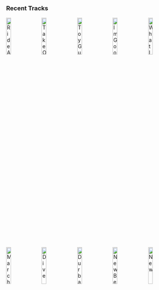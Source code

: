 ### Recent Tracks
[<img src='https://lastfm.freetls.fastly.net/i/u/300x300/7242f96999775751856a27a0eda79660.png' width='16%' height='16%' alt='Ride Away'>](https://www.last.fm/music/opposite%2bthe%2bother/_/ride%2baway)&nbsp;&nbsp;&nbsp;&nbsp;[<img src='https://lastfm.freetls.fastly.net/i/u/300x300/c046b597086b1d54725a8cd69efa190d.png' width='16%' height='16%' alt='Take On The World'>](https://www.last.fm/music/you%2bme%2bat%2bsix/_/take%2bon%2bthe%2bworld)&nbsp;&nbsp;&nbsp;&nbsp;[<img src='https://lastfm.freetls.fastly.net/i/u/300x300/cce5e71082b54c6bcc82322b8728706d.png' width='16%' height='16%' alt='Toy Guns'>](https://www.last.fm/music/tokyo%2bpolice%2bclub/_/toy%2bguns)&nbsp;&nbsp;&nbsp;&nbsp;[<img src='https://lastfm.freetls.fastly.net/i/u/300x300/3b3c22493b2d0cccaba6814be80123ee.png' width='16%' height='16%' alt='Im Good'>](https://www.last.fm/music/the%2bmowgli%2527s/_/i%2527m%2bgood)&nbsp;&nbsp;&nbsp;&nbsp;[<img src='https://lastfm.freetls.fastly.net/i/u/300x300/f3d62ac2980055286ba2b477318cfa6f.png' width='16%' height='16%' alt='What I Like About You (feat. Theresa Rex)'>](https://www.last.fm/music/jonas%2bblue/_/what%2bi%2blike%2babout%2byou%2b%2528feat.%2btheresa%2brex%2529)&nbsp;&nbsp;&nbsp;&nbsp;<br>[<img src='https://lastfm.freetls.fastly.net/i/u/300x300/cf85ae66421144c5c4294b242443d302.png' width='16%' height='16%' alt='March: Hills to Climb'>](https://www.last.fm/music/tim%2bmyers/_/march%253a%2bhills%2bto%2bclimb)&nbsp;&nbsp;&nbsp;&nbsp;[<img src='https://lastfm.freetls.fastly.net/i/u/300x300/80d111f4c053d6f84af567f4ef4ee2fe.png' width='16%' height='16%' alt='Dive'>](https://www.last.fm/music/coast%2bmodern/_/dive)&nbsp;&nbsp;&nbsp;&nbsp;[<img src='https://lastfm.freetls.fastly.net/i/u/300x300/90a4432699af42149072e0177151108a.png' width='16%' height='16%' alt='Durban Skies'>](https://www.last.fm/music/bastille/_/durban%2bskies)&nbsp;&nbsp;&nbsp;&nbsp;[<img src='https://lastfm.freetls.fastly.net/i/u/300x300/2a5e95379516f40e964d94113efa4fe4.png' width='16%' height='16%' alt='New Best Friend'>](https://www.last.fm/music/neon%2btrees/_/new%2bbest%2bfriend)&nbsp;&nbsp;&nbsp;&nbsp;[<img src='https://lastfm.freetls.fastly.net/i/u/300x300/87c13f95d6a04cf999ac3e78f89d370b.png' width='16%' height='16%' alt='New'>](https://www.last.fm/music/paul%2bmccartney/_/new)&nbsp;&nbsp;&nbsp;&nbsp;<br>
